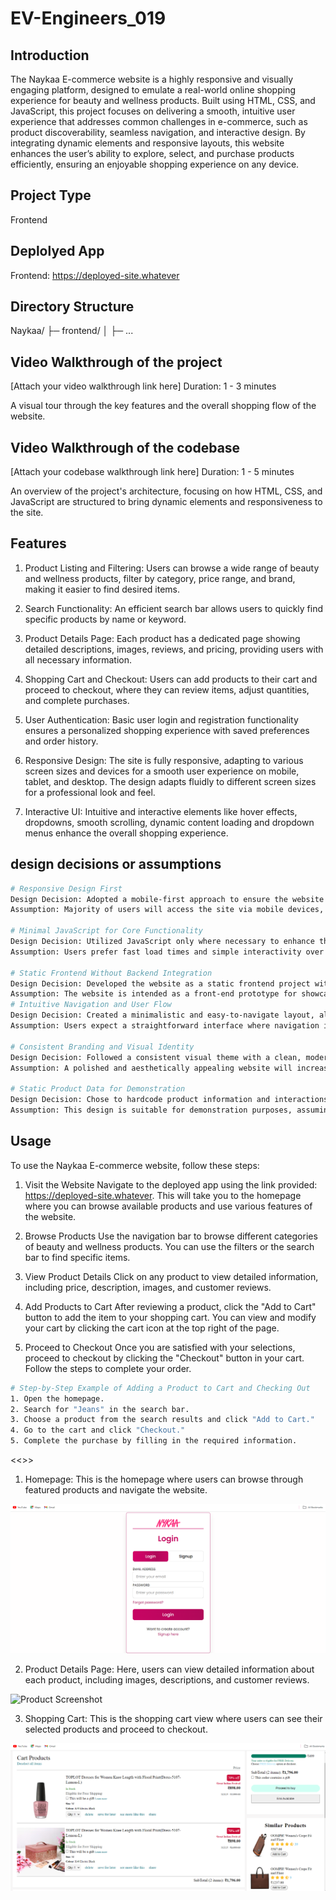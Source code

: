 # EV-Engineers_019

## Introduction
The Naykaa E-commerce website is a highly responsive and visually engaging platform, designed to emulate a real-world online shopping experience for beauty and wellness products. Built using HTML, CSS, and JavaScript, this project focuses on delivering a smooth, intuitive user experience that addresses common challenges in e-commerce, such as product discoverability, seamless navigation, and interactive design. By integrating dynamic elements and responsive layouts, this website enhances the user’s ability to explore, select, and purchase products efficiently, ensuring an enjoyable shopping experience on any device.

## Project Type
Frontend 

## Deplolyed App
Frontend: https://deployed-site.whatever

## Directory Structure
Naykaa/
├─ frontend/
│  ├─ ...


## Video Walkthrough of the project
[Attach your video walkthrough link here] Duration: 1 - 3 minutes

A visual tour through the key features and the overall shopping flow of the website.

## Video Walkthrough of the codebase
[Attach your codebase walkthrough link here] Duration: 1 - 5 minutes

An overview of the project's architecture, focusing on how HTML, CSS, and JavaScript are structured to bring dynamic elements and responsiveness to the site.

## Features
1) Product Listing and Filtering: 
Users can browse a wide range of beauty and wellness products, filter by category, price range, and brand, making it easier to find desired items.

2) Search Functionality: 
An efficient search bar allows users to quickly find specific products by name or keyword.

3) Product Details Page: 
Each product has a dedicated page showing detailed descriptions, images, reviews, and pricing, providing users with all necessary information.

4) Shopping Cart and Checkout: 
Users can add products to their cart and proceed to checkout, where they can review items, adjust quantities, and complete purchases.

5) User Authentication: 
Basic user login and registration functionality ensures a personalized shopping experience with saved preferences and order history.

6) Responsive Design: 
The site is fully responsive, adapting to various screen sizes and devices for a smooth user experience on mobile, tablet, and desktop. The design adapts fluidly to different screen sizes for a professional look and feel.

7) Interactive UI: 
Intuitive and interactive elements like hover effects, dropdowns, smooth scrolling, dynamic content loading  and dropdown menus enhance the overall shopping experience.


## design decisions or assumptions
```bash
# Responsive Design First
Design Decision: Adopted a mobile-first approach to ensure the website is fully responsive and functions smoothly on all device sizes (mobile, tablet, and desktop).
Assumption: Majority of users will access the site via mobile devices, so the design prioritizes mobile usability without compromising the desktop experience.

# Minimal JavaScript for Core Functionality
Design Decision: Utilized JavaScript only where necessary to enhance the interactivity of the site, such as enabling search, filtering, and dropdown menus, while keeping the overall codebase lightweight.
Assumption: Users prefer fast load times and simple interactivity over complex animations or heavy use of JavaScript, particularly for e-commerce websites.

# Static Frontend Without Backend Integration
Design Decision: Developed the website as a static frontend project with no backend integration. All product data and functionality (e.g., product listing, cart operations) are hardcoded.
Assumption: The website is intended as a front-end prototype for showcasing design and UI/UX, assuming that dynamic features and database integration could be added later if needed.
# Intuitive Navigation and User Flow
Design Decision: Created a minimalistic and easy-to-navigate layout, allowing users to find products and essential features (e.g., cart, search) without confusion.
Assumption: Users expect a straightforward interface where navigation is intuitive and requires minimal clicks to reach their desired actions.

# Consistent Branding and Visual Identity
Design Decision: Followed a consistent visual theme with a clean, modern design using complementary colors, typography, and imagery suited to the beauty and wellness industry.
Assumption: A polished and aesthetically appealing website will increase user engagement and build trust, aligning with users’ expectations of high-quality e-commerce brands.

# Static Product Data for Demonstration
Design Decision: Chose to hardcode product information and interactions for simplicity in this version of the project.
Assumption: This design is suitable for demonstration purposes, assuming users will focus on the layout and interface rather than expecting real-time dynamic product data.
```

## Usage

To use the Naykaa E-commerce website, follow these steps:

1) Visit the Website
Navigate to the deployed app using the link provided: https://deployed-site.whatever.
This will take you to the homepage where you can browse available products and use various features of the website.

2) Browse Products
Use the navigation bar to browse different categories of beauty and wellness products. You can use the filters or the search bar to find specific items.

3) View Product Details
Click on any product to view detailed information, including price, description, images, and customer reviews.

4) Add Products to Cart
After reviewing a product, click the "Add to Cart" button to add the item to your shopping cart. You can view and modify your cart by clicking the cart icon at the top right of the page.

5) Proceed to Checkout
Once you are satisfied with your selections, proceed to checkout by clicking the "Checkout" button in your cart. Follow the steps to complete your order.

```bash
# Step-by-Step Example of Adding a Product to Cart and Checking Out
1. Open the homepage.
2. Search for "Jeans" in the search bar.
3. Choose a product from the search results and click "Add to Cart."
4. Go to the cart and click "Checkout."
5. Complete the purchase by filling in the required information.

```
<<<Screenshots>>>
1. Homepage: This is the homepage where users can browse through featured products and navigate the website.

<img src="./Assests/Homepage screenshot.png" alt="Homepage Screenshot"/>


2. Product Details Page: Here, users can view detailed information about each product, including images, descriptions, and customer reviews.

<img src="" alt="Product Screenshot"  />


3. Shopping Cart: This is the shopping cart view where users can see their selected products and proceed to checkout.

<img src="./Assests/cart screenshot.png" alt="Cart Screenshot" />


<!-- 
## Credentials
user id - 
password -

## APIs Used
If your application relies on external APIs, document them and include any necessary links or references.

## API Endpoints
In case of Backend Applications provide a list of your API endpoints, methods, brief descriptions, and examples of request/response.
GET /api/items - retrieve all items
POST /api/items - create a new item


## Technology Stack
List and provide a brief overview of the technologies used in the project.

- Node.js
- Other libraries/modules -->
